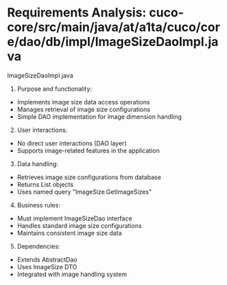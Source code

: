 # Requirements Analysis: cuco-core/src/main/java/at/a1ta/cuco/core/dao/db/impl/ImageSizeDaoImpl.java

ImageSizeDaoImpl.java
1. Purpose and functionality:
- Implements image size data access operations
- Manages retrieval of image size configurations
- Simple DAO implementation for image dimension handling

2. User interactions:
- No direct user interactions (DAO layer)
- Supports image-related features in the application

3. Data handling:
- Retrieves image size configurations from database
- Returns List<ImageSize> objects
- Uses named query "ImageSize.GetImageSizes"

4. Business rules:
- Must implement ImageSizeDao interface
- Handles standard image size configurations
- Maintains consistent image size data

5. Dependencies:
- Extends AbstractDao
- Uses ImageSize DTO
- Integrated with image handling system
